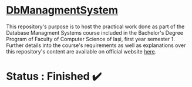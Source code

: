 
# [DbManagmentSystem](https://profs.info.uaic.ro/~webdata/planuri/2019/licenta/en/CS2210.pdf) 

This repository's purpose is to host the practical work done as part of the Database Managment Systems course included in the Bachelor's Degree Program of Faculty of Computer Science of Iași, first year semester 1. Further details into the course's requirements as well as explanations over this repository's content are available on official website [here](https://profs.info.uaic.ro/~bd/wiki/index.php/Pagina_principal%C4%83).


# Status : **Finished** ✔️


